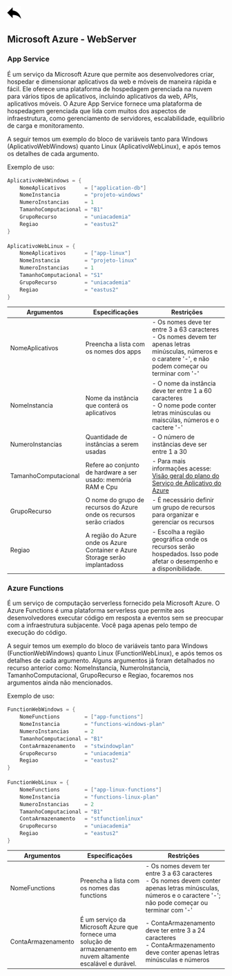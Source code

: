 [ ![back](./img/back.png) ](../README.md)

## Microsoft Azure - WebServer

### App Service

É um serviço da Microsoft Azure que permite aos desenvolvedores criar, hospedar e dimensionar aplicativos da web e móveis de maneira rápida e fácil. Ele oferece uma plataforma de hospedagem gerenciada na nuvem para vários tipos de aplicativos, incluindo aplicativos da web, APIs, aplicativos móveis. O Azure App Service fornece uma plataforma de hospedagem gerenciada que lida com muitos dos aspectos de infraestrutura, como gerenciamento de servidores, escalabilidade, equilíbrio de carga e monitoramento. 

A seguir temos um exemplo do bloco de variáveis tanto para Windows (AplicativoWebWindows) quanto Linux (AplicativoWebLinux), e após temos os detalhes de cada argumento.

Exemplo de uso:
```csharp
AplicativoWebWindows = {
    NomeAplicativos      = ["application-db"]
    NomeInstancia        = "projeto-windows"
    NumeroInstancias     = 1
    TamanhoComputacional = "B1"
    GrupoRecurso         = "uniacademia"
    Regiao               = "eastus2"
}

AplicativoWebLinux = {
    NomeAplicativos      = ["app-linux"]
    NomeInstancia        = "projeto-linux"
    NumeroInstancias     = 1
    TamanhoComputacional = "S1"
    GrupoRecurso         = "uniacademia"
    Regiao               = "eastus2"
}
```

Argumentos | Especificações	| Restrições
-----------| ------------| ----------------------
NomeAplicativos  | Preencha a lista com os nomes dos apps |  - Os nomes deve ter entre 3 a 63 caracteres <br> - Os nomes devem ter apenas letras minúsculas, números e o caratere '-', e não podem começar ou terminar com '-'
NomeInstancia | Nome da instância que conterá os aplicativos | - O nome da instância deve ter entre 1 a 60 caracteres <br> - O nome pode conter letras minúsculas ou maiscúlas, números e o cactere '-'
NumeroInstancias | Quantidade de instâncias a serem  usadas| - O número de instâncias deve ser entre 1 a 30
TamanhoComputacional| Refere ao conjunto de hardware a ser usado: memória RAM e Cpu | - Para mais informações acesse: [Visão geral do plano do Serviço de Aplicativo do Azure](https://learn.microsoft.com/pt-br/azure/app-service/overview-hosting-plans) 
GrupoRecurso	| O nome do grupo de recursos do Azure onde os recursos serão criados	| - É necessário definir um grupo de recursos para organizar e gerenciar os recursos
Regiao	| A região do Azure onde os Azure Container e Azure Storage serão implantadoss	| - Escolha a região geográfica onde os recursos serão hospedados. Isso pode afetar o desempenho e a disponibilidade.

### Azure Functions

É um serviço de computação serverless fornecido pela Microsoft Azure. O Azure Functions é uma plataforma serverless que permite aos desenvolvedores executar código em resposta a eventos sem se preocupar com a infraestrutura subjacente. Você paga apenas pelo tempo de execução do código. 

A seguir temos um exemplo do bloco de variáveis tanto para Windows (FunctionWebWindows) quanto Linux (FunctionWebLinux), e após temos os detalhes de cada argumento. Alguns argumentos já foram detalhados no recurso anterior como: NomeInstancia, NumeroInstancia, TamanhoComputacional, GrupoRecurso e Regiao, focaremos nos argumentos ainda não mencionados.

Exemplo de uso:
```csharp
FunctionWebWindows = {
    NomeFunctions        = ["app-functions"]
    NomeInstancia        = "functions-windows-plan"
    NumeroInstancias     = 2
    TamanhoComputacional = "B1"
    ContaArmazenamento   = "stwindowplan"
    GrupoRecurso         = "uniacademia"
    Regiao               = "eastus2"
}

FunctionWebLinux = {
    NomeFunctions        = ["app-linux-functions"]
    NomeInstancia        = "functions-linux-plan"
    NumeroInstancias     = 2
    TamanhoComputacional = "B1"
    ContaArmazenamento   = "stfunctionlinux"
    GrupoRecurso         = "uniacademia"
    Regiao               = "eastus2"
}
```

Argumentos | Especificações	| Restrições
-----------| ------------| ----------------------
NomeFunctions | Preencha a lista com os nomes das functions| - Os nomes devem ter entre 3 a 63 caracteres <br> - Os nomes devem conter apenas letras minúsculas, números e o caractere '-'; não pode começar ou terminar com '-'
ContaArmazenamento |  É um serviço da Microsoft Azure que fornece uma solução de armazenamento em nuvem altamente escalável e durável.  | - ContaArmazenamento deve ter entre 3 a 24 caracteres <br> - ContaArmazenamento deve conter apenas letras minúsculas e números
